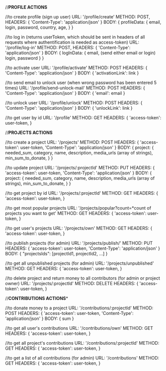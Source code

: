 //****PROFILE ACTIONS****

//to create profile (sign up user)
URL: '/profile/create'
METHOD: POST,
HEADERS: {
   'Content-Type': 'application/json'
}
BODY: {
  profileData: {
    email,
    login,
    password,
    country,
    age,
  }
}

//to log in (returns userToken, which should be sent in headers of all requests where authentification is needed as access-token)
URL: '/profile/log-in'
METHOD: POST,
HEADERS: {
   'Content-Type': 'application/json'
}
BODY: {
  logInData: {
    email, (send either email or login)
    login,
    password
  }
}

//to activate user
URL: '/profile/activate'
METHOD: POST
HEADERS: {
  'Content-Type': 'application/json'
}
BODY: {
   'activationLink': link
}

//to send email to unlock user (when wrong password has been entered 5 times)
URL: '/profile/send-unlock-mail'
METHOD: POST
HEADERS: {
  'Content-Type': 'application/json'
}
BODY: {
  'email': email
}

//to unlock user
URL: '/profile/unlock'
METHOD: POST
HEADERS: {
  'Content-Type': 'application/json'
}
BODY: {
  'unlockLink': link
}

//to get user by id
URL: '/profile'
METHOD: GET
HEADERS: {
  'access-token': user-token,
}


//****PROJECTS ACTIONS****

//to create a project
URL: '/projects'
METHOD: POST
HEADERS: {
  'access-token': user-token,
  'Content-Type': 'application/json'
}
BODY: {
  project: {
    needed_sum,
    category,
    name,
    description,
    media_urls (array of strings),
    min_sum_to_donate,
  }
}

//to update project
URL: '/projects/:projectId'
METHOD: PUT
HEADERS: {
'access-token': user-token,
'Content-Type': 'application/json'
}
BODY: {
  project: {
    needed_sum,
    category,
    name,
    description,
    media_urls (array of strings),
    min_sum_to_donate,
  }
}

//to get project by id
URL: '/projects/:projectId'
METHOD: GET
HEADERS: {
  'access-token': user-token,
}

//to get most popular projects
URL: '/projects/popular?count=*count of projects you want to get'
METHOD: GET
HEADERS: {
  'access-token': user-token,
}

//to get user's projects
URL: '/projects/own'
METHOD: GET
HEADERS: {
  'access-token': user-token,
}


//to publish projects (for admin)
URL: '/projects/publish/'
METHOD: PUT
HEADERS: {
  'access-token': user-token,
  'Content-Type': 'application/json'
}
BODY: {
  "projectsIds": [projectId1, projectId2, ...]
}

//to get all unpublished projects (for admin)
URL: '/projects/unpublished'
METHOD: GET
HEADERS: {
    'access-token': user-token,
}

//to delete project and return money to all contributors (for admin or project owner)
URL: '/projects/:projectId'
METHOD: DELETE
HEADERS: {
    'access-token': user-token,
}


//****CONTRIBUTIONS ACTIONS*****

//to donate money to a project
URL: '/contributions/:projectId'
METHOD: POST
HEADERS: {
  'access-token': user-token,
  'Content-Type': 'application/json'
}
BODY: {
    sum
}

//to get all user's contributions
URL: '/contributions/own'
METHOD: GET
HEADERS: {
  'access-token': user-token,
}

//to get all project's contributions
URL: '/contributions/:projectId'
METHOD: GET
HEADERS: {
  'access-token': user-token,
}

//to get a list of all contributions (for admin)
URL: '/contributions'
METHOD: GET
HEADERS: {
  'access-token': user-token,
}



